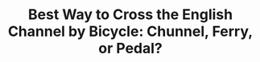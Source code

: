 ---
layout: community
category: community
title: "Best Way to Cross the English Channel by Bicycle: Chunnel, Ferry, or Pedal?"
description: "I'm looking for the best way to cross the English channel by Bicycle. Chunnel, ferry or pedal?  Definitely don't swim with it, unless it's modified with floaties. Good luck with the pedaling. I've done both chunnel and ferry with a bike, long time ago, but chunnels quicker, ferry more options. Both interesting in their own way."
isTopLevel: false
isSingleLevel: false
isArticle: false
datePublished: 2022-08-06 12:57:00 +0300
dateModified: 2022-08-06 12:57:00 +0300
published: false
---
